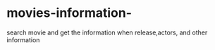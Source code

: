 # movies-information-
search movie and get the information when release,actors, and other information
